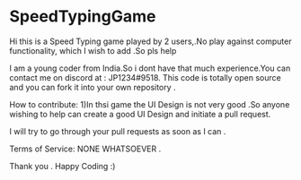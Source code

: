 # SpeedTypingGame
Hi this is a Speed Typing  game played by 2 users,.No play against computer functionality, which I wish to add .So pls help

I am a young coder from India.So i dont have that much experience.You can contact me on discord at : JP1234#9518.
This code is totally open source and you can fork it into your own repository .

How to contribute:
  1)In thsi game the UI Design is not very good .So anyone wishing to help can create a good UI Design and initiate a pull request.
  
 I will try to go through your pull requests as soon as I can .
  
  Terms of Service:
  NONE WHATSOEVER .
  
  
  Thank you .
  Happy Coding :)
